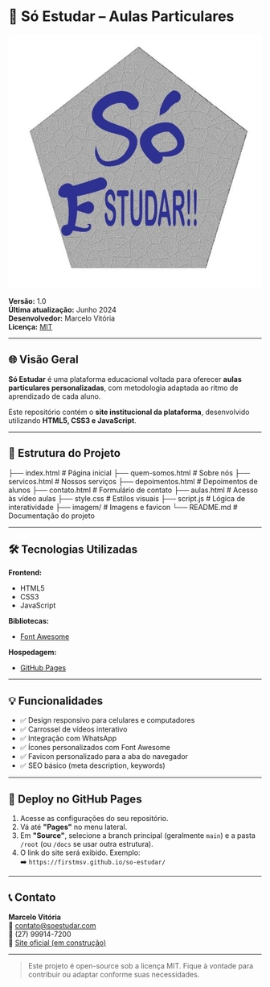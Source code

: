 # 📘 Só Estudar – Aulas Particulares

![Logo Só Estudar](imagem/logo.jpg)

**Versão:** 1.0  
**Última atualização:** Junho 2024  
**Desenvolvedor:** Marcelo Vitória  
**Licença:** [MIT](LICENSE)

---

## 🌐 Visão Geral

**Só Estudar** é uma plataforma educacional voltada para oferecer **aulas particulares personalizadas**, com metodologia adaptada ao ritmo de aprendizado de cada aluno.

Este repositório contém o **site institucional da plataforma**, desenvolvido utilizando **HTML5, CSS3 e JavaScript**.

---

## 📁 Estrutura do Projeto

├── index.html # Página inicial
├── quem-somos.html # Sobre nós
├── servicos.html # Nossos serviços
├── depoimentos.html # Depoimentos de alunos
├── contato.html # Formulário de contato
├── aulas.html # Acesso às vídeo aulas
├── style.css # Estilos visuais
├── script.js # Lógica de interatividade
├── imagem/ # Imagens e favicon
└── README.md # Documentação do projeto

---

## 🛠 Tecnologias Utilizadas

**Frontend:**

- HTML5
- CSS3
- JavaScript

**Bibliotecas:**

- [Font Awesome](https://fontawesome.com/)

**Hospedagem:**

- [GitHub Pages](https://pages.github.com/)

---

## 💡 Funcionalidades

- ✅ Design responsivo para celulares e computadores
- ✅ Carrossel de vídeos interativo
- ✅ Integração com WhatsApp
- ✅ Ícones personalizados com Font Awesome
- ✅ Favicon personalizado para a aba do navegador
- ✅ SEO básico (meta description, keywords)

---

## 🚀 Deploy no GitHub Pages

1. Acesse as configurações do seu repositório.
2. Vá até **"Pages"** no menu lateral.
3. Em **"Source"**, selecione a branch principal (geralmente `main`) e a pasta `/root` (ou `/docs` se usar outra estrutura).
4. O link do site será exibido. Exemplo:  
   ➡️ `https://firstmsv.github.io/so-estudar/`

---

## 📞 Contato

**Marcelo Vitória**  
📧 contato@soestudar.com  
📱 (27) 99914-7200  
🔗 [Site oficial (em construção)](#)

---

> Este projeto é open-source sob a licença MIT. Fique à vontade para contribuir ou adaptar conforme suas necessidades.
